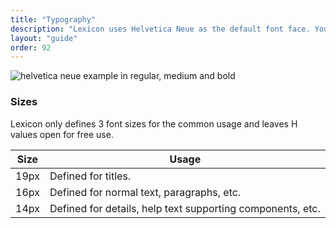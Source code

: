 ```yaml
---
title: "Typography"
description: "Lexicon uses Helvetica Neue as the default font face. You can use the font face you consider more appropiate for your system."
layout: "guide"
order: 92
---
```



![helvetica neue example in regular, medium and bold](/images/lexicon-1/HelveticaNeue.png)

### Sizes

Lexicon only defines 3 font sizes for the common usage and leaves H values open for free use.

| Size | Usage |
| ---- | ----- |
| 19px | Defined for titles. |
| 16px | Defined for normal text, paragraphs, etc. |
| 14px | Defined for details, help text supporting components, etc. |
